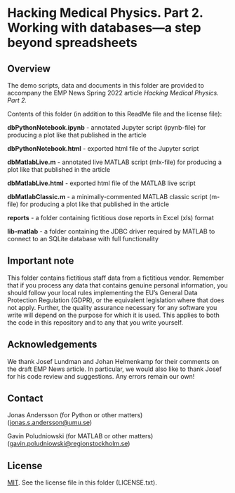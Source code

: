 # Hacking Medical Physics. Part 2. Working with databases—a step beyond spreadsheets

## Overview ##

The demo scripts, data and documents in this folder are provided to accompany the EMP News Spring 2022 article *Hacking Medical Physics. Part 2.*

Contents of this folder (in addition to this ReadMe file and the license file):

**dbPythonNotebook.ipynb** - annotated Jupyter script (ipynb-file) for producing a plot like that published in the article

**dbPythonNotebook.html** - exported html file of the Jupyter script

**dbMatlabLive.m** - annotated live MATLAB script (mlx-file) for producing a plot like that published in the article

**dbMatlabLive.html** - exported html file of the MATLAB live script

**dbMatlabClassic.m** - a minimally-commented MATLAB classic script (m-file) for producing a plot like that published in the article

**reports** - a folder containing fictitious dose reports in Excel (xls) format

**lib-matlab** - a folder containing the JDBC driver required by MATLAB to connect to an SQLite database with full functionality 

## Important note ##

This folder contains fictitious staff data from a fictitious vendor. Remember that if you process any data that contains genuine personal information, you should follow your local rules implementing the EU’s General Data Protection Regulation (GDPR), or the equivalent legislation where that does not apply. Further, the quality assurance necessary for any software you write will depend on the purpose for which it is used. This applies to both the code in this repository and to any that you write yourself. 

## Acknowledgements ##

We thank Josef Lundman and Johan Helmenkamp for their comments on the draft EMP News article. In particular, we would also like to thank Josef for his code review and suggestions. Any errors remain our own!  

## Contact ##
Jonas Andersson (for Python or other matters) <br>
(jonas.s.andersson@umu.se)

Gavin Poludniowski (for MATLAB or other matters) <br>
(gavin.poludniowski@regionstockholm.se)

## License ##
[MIT](https://choosealicense.com/licenses/mit/). See the license file in this folder (LICENSE.txt).
